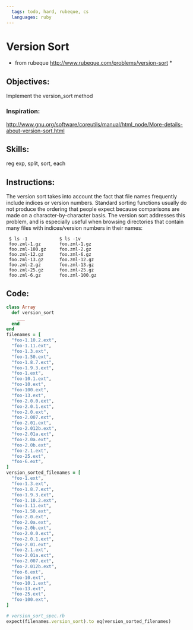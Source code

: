 ```yaml
---
  tags: todo, hard, rubeque, cs
  languages: ruby
---
```


# Version Sort
* from rubeque http://www.rubeque.com/problems/version-sort * 

## Objectives: 

Implement the version_sort method

### Inspiration: 

http://www.gnu.org/software/coreutils/manual/html_node/More-details-about-version-sort.html

## Skills: 
reg exp, split, sort, each

## Instructions:

The version sort takes into account the fact that file names frequently include indices or version numbers. Standard sorting functions usually do not produce the ordering that people expect because comparisons are made on a character-by-character basis. The version sort addresses this problem, and is especially useful when browsing directories that contain many files with indices/version numbers in their names:

     $ ls -1            $ ls -1v
     foo.zml-1.gz       foo.zml-1.gz
     foo.zml-100.gz     foo.zml-2.gz
     foo.zml-12.gz      foo.zml-6.gz
     foo.zml-13.gz      foo.zml-12.gz
     foo.zml-2.gz       foo.zml-13.gz
     foo.zml-25.gz      foo.zml-25.gz
     foo.zml-6.gz       foo.zml-100.gz


## Code:

``` ruby
class Array
  def version_sort
    ___
  end
end
filenames = [
  "foo-1.10.2.ext",
  "foo-1.11.ext",
  "foo-1.3.ext",
  "foo-1.50.ext",
  "foo-1.8.7.ext",
  "foo-1.9.3.ext",
  "foo-1.ext",
  "foo-10.1.ext",
  "foo-10.ext",
  "foo-100.ext",
  "foo-13.ext",
  "foo-2.0.0.ext",
  "foo-2.0.1.ext",
  "foo-2.0.ext",
  "foo-2.007.ext",
  "foo-2.01.ext",
  "foo-2.012b.ext",
  "foo-2.01a.ext",
  "foo-2.0a.ext",
  "foo-2.0b.ext",
  "foo-2.1.ext",
  "foo-25.ext",
  "foo-6.ext",
]
version_sorted_filenames = [
  "foo-1.ext",
  "foo-1.3.ext",
  "foo-1.8.7.ext",
  "foo-1.9.3.ext",
  "foo-1.10.2.ext",
  "foo-1.11.ext",
  "foo-1.50.ext",
  "foo-2.0.ext",
  "foo-2.0a.ext",
  "foo-2.0b.ext",
  "foo-2.0.0.ext",
  "foo-2.0.1.ext",
  "foo-2.01.ext",
  "foo-2.1.ext",
  "foo-2.01a.ext",
  "foo-2.007.ext",
  "foo-2.012b.ext",
  "foo-6.ext",
  "foo-10.ext",
  "foo-10.1.ext",
  "foo-13.ext",
  "foo-25.ext",
  "foo-100.ext",
]

# version_sort_spec.rb
expect(filenames.version_sort).to eq(version_sorted_filenames)
```

